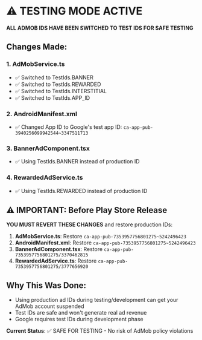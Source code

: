 # ⚠️ TESTING MODE ACTIVE

**ALL ADMOB IDS HAVE BEEN SWITCHED TO TEST IDS FOR SAFE TESTING**

## Changes Made:

### 1. AdMobService.ts
- ✅ Switched to TestIds.BANNER
- ✅ Switched to TestIds.REWARDED  
- ✅ Switched to TestIds.INTERSTITIAL
- ✅ Switched to TestIds.APP_ID

### 2. AndroidManifest.xml
- ✅ Changed App ID to Google's test app ID: `ca-app-pub-3940256099942544~3347511713`

### 3. BannerAdComponent.tsx
- ✅ Using TestIds.BANNER instead of production ID

### 4. RewardedAdService.ts
- ✅ Using TestIds.REWARDED instead of production ID

## ⚠️ IMPORTANT: Before Play Store Release

**YOU MUST REVERT THESE CHANGES** and restore production IDs:

1. **AdMobService.ts**: Restore `ca-app-pub-7353957756801275~5242496423`
2. **AndroidManifest.xml**: Restore `ca-app-pub-7353957756801275~5242496423`
3. **BannerAdComponent.tsx**: Restore `ca-app-pub-7353957756801275/3370462815`
4. **RewardedAdService.ts**: Restore `ca-app-pub-7353957756801275/3777656920`

## Why This Was Done:
- Using production ad IDs during testing/development can get your AdMob account suspended
- Test IDs are safe and won't generate real ad revenue
- Google requires test IDs during development phase

**Current Status**: ✅ SAFE FOR TESTING - No risk of AdMob policy violations